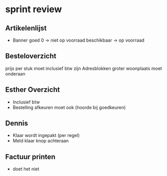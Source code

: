# sprint review
## Artikelenlijst
- Banner goed
0 -> niet op voorraad
beschikbaar -> op voorraad
## Besteloverzicht
prijs per stuk moet inclusief btw zijn
Adresblokken groter
woonplaats moet onderaan

## Esther Overzicht
- Inclusief btw
- Bestelling afkeuren moet ook (hoorde bij goedkeuren)

## Dennis
- Klaar wordt ingepakt (per regel)
- Meld klaar knop achteraan

## Factuur printen
- doet het niet
